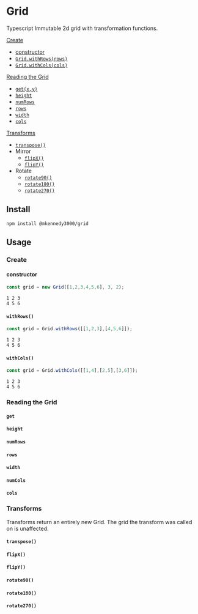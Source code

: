 # Grid

Typescript Immutable 2d grid with transformation functions.

[Create](#create)
* [constructor](#constructor)
* [`Grid.withRows(rows)`](#withRows)
* [`Grid.withCols(cols)`](#withCols)


[Reading the Grid](#reading-the-grid)
* [`get(x,y)`](#get)
* [`height`](#height)
* [`numRows`](#numRows)
* [`rows`](#rows)
* [`width`](#width)
* [`cols`](#cols)

[Transforms](#transforms)
* [`transpose()`](#transpose())
* Mirror
    * [`flipX()`](#flipX())
    * [`flipY()`](#flipY())
* Rotate
    * [`rotate90()`](#rotate90())
    * [`rotate180()`](#rotate180())
    * [`rotate270()`](#rotate270())

## Install
```
npm install @mkennedy3000/grid
```

## Usage

### Create

#### constructor
```typescript
const grid = new Grid([1,2,3,4,5,6], 3, 2);
```
```
1 2 3
4 5 6
```

#### `withRows()`
```typescript
const grid = Grid.withRows([[1,2,3],[4,5,6]]);
```
```
1 2 3
4 5 6
```

#### `withCols()`
```typescript
const grid = Grid.withCols([[1,4],[2,5],[3,6]]);
```
```
1 2 3
4 5 6
```

### Reading the Grid

#### `get`
#### `height`
#### `numRows`
#### `rows`
#### `width`
#### `numCols`
#### `cols`

### Transforms

Transforms return an entirely new Grid. The grid the transform was called on is unaffected.

#### `transpose()`
#### `flipX()`
#### `flipY()`
#### `rotate90()`
#### `rotate180()`
#### `rotate270()`